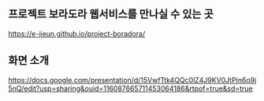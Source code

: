 ## 프로젝트 보라도라 웹서비스를 만나실 수 있는 곳
https://e-jieun.github.io/project-boradora/

## 화면 소개
https://docs.google.com/presentation/d/15VwfTtk4QQc0lZ4J9KV0JtPjn6o9j5nQ/edit?usp=sharing&ouid=116087665711453064186&rtpof=true&sd=true

